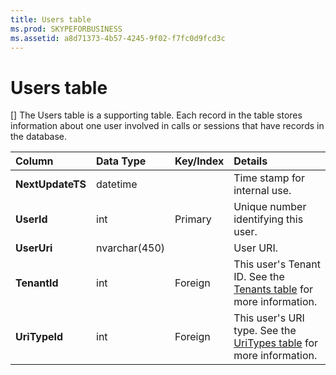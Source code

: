 ```yaml
---
title: Users table
ms.prod: SKYPEFORBUSINESS
ms.assetid: a8d71373-4b57-4245-9f02-f7fc0d9fcd3c
---
```



# Users table
[]
The Users table is a supporting table. Each record in the table stores information about one user involved in calls or sessions that have records in the database.
  
    
    



|**Column**|**Data Type**|**Key/Index**|**Details**|
|:-----|:-----|:-----|:-----|
|**NextUpdateTS** <br/> |datetime  <br/> ||Time stamp for internal use.  <br/> |
|**UserId** <br/> |int  <br/> |Primary  <br/> |Unique number identifying this user.  <br/> |
|**UserUri** <br/> |nvarchar(450)  <br/> | <br/> |User URI.  <br/> |
|**TenantId** <br/> |int  <br/> |Foreign  <br/> |This user's Tenant ID. See the  [Tenants table](tenants-table.md) for more information. <br/> |
|**UriTypeId** <br/> |int  <br/> |Foreign  <br/> |This user's URI type. See the  [UriTypes table](uritypes-table.md) for more information. <br/> |
   

